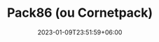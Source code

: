 ---
title: "Pack86 (ou Cornetpack)"
date: 2023-01-09T23:51:59+06:00
draft: false
description: Mon pack de textures personnel que j'ai créé lorsque j'ai atteint 247 abonnés. Il n'a que quelques changements et garde le style vanilla.
---